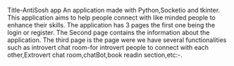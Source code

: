 Title-AntiSosh app
An application made with Python,Socketio and tkinter.
This application aims to help people connect with like minded people to enhance their skills.
The application has 3 pages the first one being the login or register.
The Second page contains the information about the application.
The third page is the page were we have several functionalities such as introvert chat room-for introvert people to connect with each other,Extrovert chat room,chatBot,book readin section,etc:-.
